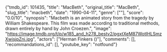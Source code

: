 {"tmdb_id": 101435, "title": "MacBeth", "original_title": "MacBeth", "slug_title": "macbeth", "date": "1990-04-11", "genre": [""], "score": "0.0/10", "synopsis": "Macbeth is an animated story from the tragedy by William Shakespeare. This film was made according to traditional methods, drawn entirely by hand by John Croezen.", "image": "https://image.tmdb.org/t/p/w185_and_h278_bestv2/pgxtXeM87WotIHLSmzXwisjpZni.jpg", "actors": ["Herman Finkers ()"], "comments": [], "recommandations_id": [], "youtube_key": "notfound"}